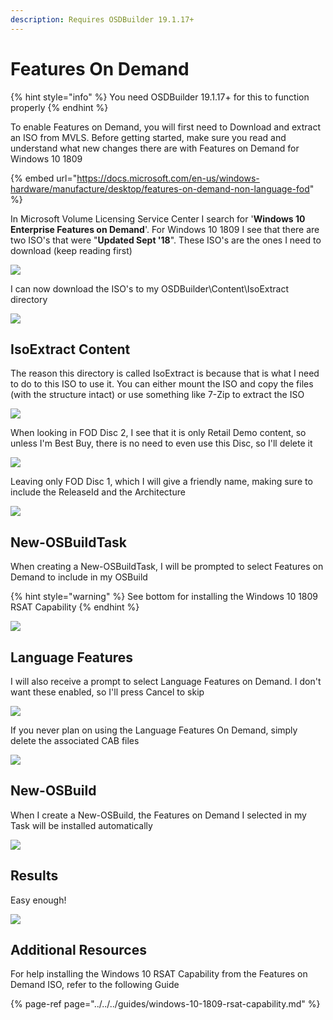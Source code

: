 ```yaml
---
description: Requires OSDBuilder 19.1.17+
---
```


# Features On Demand

{% hint style="info" %}
You need OSDBuilder 19.1.17+ for this to function properly
{% endhint %}

To enable Features on Demand, you will first need to Download and extract an ISO from MVLS.  Before getting started, make sure you read and understand what new changes there are with Features on Demand for Windows 10 1809

{% embed url="https://docs.microsoft.com/en-us/windows-hardware/manufacture/desktop/features-on-demand-non-language-fod" %}

In Microsoft Volume Licensing Service Center I search for '**Windows 10 Enterprise Features on Demand**'.  For Windows 10 1809 I see that there are two ISO's that were "**Updated Sept '18**".  These ISO's are the ones I need to download \(keep reading first\)

![](../../../../../.gitbook/assets/2019-01-16_23-01-22.png)

I can now download the ISO's to my OSDBuilder\Content\IsoExtract directory

![](../../../../../.gitbook/assets/2019-01-16_23-20-21.png)

## IsoExtract Content

The reason this directory is called IsoExtract is because that is what I need to do to this ISO to use it.  You can either mount the ISO and copy the files \(with the structure intact\) or use something like 7-Zip to extract the ISO

![](../../../../../.gitbook/assets/2019-01-16_23-20-57.png)

When looking in FOD Disc 2, I see that it is only Retail Demo content, so unless I'm Best Buy, there is no need to even use this Disc, so I'll delete it

![](../../../../../.gitbook/assets/2019-01-16_23-28-56.png)

Leaving only FOD Disc 1, which I will give a friendly name, making sure to include the ReleaseId and the Architecture

![](../../../../../.gitbook/assets/2019-01-16_23-29-24.png)

## New-OSBuildTask

When creating a New-OSBuildTask, I will be prompted to select Features on Demand to include in my OSBuild

{% hint style="warning" %}
See bottom for installing the Windows 10 1809 RSAT Capability
{% endhint %}

![](../../../../../.gitbook/assets/2019-01-17_11-38-53.png)

## Language Features

I will also receive a prompt to select Language Features on Demand. I don't want these enabled, so I'll press Cancel to skip

![](../../../../../.gitbook/assets/2019-01-17_11-42-59.png)

If you never plan on using the Language Features On Demand, simply delete the associated CAB files

![](../../../../../.gitbook/assets/2019-01-17_11-46-07.png)

## New-OSBuild

When I create a New-OSBuild, the Features on Demand I selected in my Task will be installed automatically

![](../../../../../.gitbook/assets/2019-01-17_11-47-56.png)

## Results

Easy enough!

![](../../../../../.gitbook/assets/2019-01-17_3-26-04.png)

## Additional Resources

For help installing the Windows 10 RSAT Capability from the Features on Demand ISO, refer to the following Guide

{% page-ref page="../../../guides/windows-10-1809-rsat-capability.md" %}

